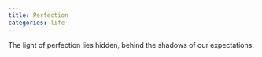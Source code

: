 ```yaml
---
title: Perfection
categories: life
---
```

The light of perfection lies hidden, 
behind the shadows 
of our expectations.
